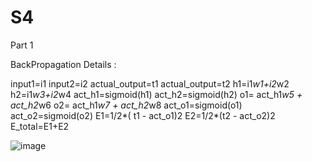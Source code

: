 # S4

Part 1


BackPropagation Details :

input1=i1
input2=i2
actual_output=t1
actual_output=t2
h1=i1*w1+i2*w2
h2=i1*w3+i2*w4
act_h1=sigmoid(h1)
act_h2=sigmoid(h2)
o1= act_h1*w5 + act_h2*w6
o2= act_h1*w7 + act_h2*w8
act_o1=sigmoid(o1)
act_o2=sigmoid(o2)
E1=1/2*( t1 - act_o1)2
E2=1/2*(t2 - act_o2)2
E_total=E1+E2


![image](https://user-images.githubusercontent.com/53977148/137495581-7783b91b-25bf-4451-a0ec-69aca774d278.png)

